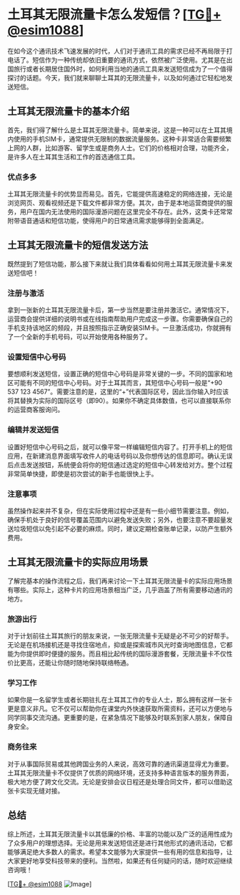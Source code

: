 # 土耳其无限流量卡怎么发短信？[[TG💪+ @esim1088](https://t.me/s/esim1088)]

在如今这个通讯技术飞速发展的时代，人们对于通讯工具的需求已经不再局限于打电话了。短信作为一种传统却依旧重要的通讯方式，依然被广泛使用。尤其是在出国旅行或者长期居住国外时，如何利用当地的通讯工具来发送短信成为了一个值得探讨的话题。今天，我们就来聊聊土耳其的无限流量卡，以及如何通过它轻松地发送短信。

## 土耳其无限流量卡的基本介绍

首先，我们得了解什么是土耳其无限流量卡。简单来说，这是一种可以在土耳其境内使用的手机SIM卡，通常提供无限制的数据流量服务。这种卡非常适合需要频繁上网的人群，比如游客、留学生或是商务人士。它们的价格相对合理，功能齐全，是许多人在土耳其生活和工作的首选通信工具。

### 优点多多

土耳其无限流量卡的优势显而易见。首先，它能提供高速稳定的网络连接，无论是浏览网页、观看视频还是下载文件都非常方便。其次，由于是本地运营商提供的服务，用户在国内无法使用的国际漫游问题在这里完全不存在。此外，这类卡还常常附带语音通话和短信功能，使得用户的日常通讯需求能够得到全面满足。

## 土耳其无限流量卡的短信发送方法

既然提到了短信功能，那么接下来就让我们具体看看如何用土耳其无限流量卡来发送短信吧！

### 注册与激活

拿到一张新的土耳其无限流量卡后，第一步当然是要注册并激活它。通常情况下，运营商会提供详细的说明书或在线指南帮助用户完成这一步骤。你需要确保自己的手机支持该地区的频段，并且按照指示正确安装SIM卡。一旦激活成功，你就拥有了一个全新的手机号码，可以开始使用各种服务了。

### 设置短信中心号码

要想顺利发送短信，设置正确的短信中心号码是非常关键的一步。不同的国家和地区可能有不同的短信中心号码。对于土耳其而言，其短信中心号码一般是“+90 537 123 4567”。需要注意的是，这里的“+”代表国际区号，因此当你输入时应该将其替换为实际的国际区号（即90）。如果你不确定具体数值，也可以直接联系你的运营商客服询问。

### 编辑并发送短信

设置好短信中心号码之后，就可以像平常一样编辑短信内容了。打开手机上的短信应用，在新建消息界面填写收件人的电话号码以及你想传达的信息即可。确认无误后点击发送按钮，系统便会将你的短信通过选定的短信中心转发给对方。整个过程非常简单快捷，即使是初次尝试的新手也能很快上手。

### 注意事项

虽然操作起来并不复杂，但在实际使用过程中还是有一些小细节需要注意。例如，确保手机处于良好的信号覆盖范围内以避免发送失败；另外，也要注意不要超量发送垃圾短信以免引起不必要的麻烦。同时，建议定期检查账单记录，以防产生额外费用。

## 土耳其无限流量卡的实际应用场景

了解完基本的操作流程之后，我们再来讨论一下土耳其无限流量卡的实际应用场景有哪些。实际上，这种卡片的应用场景相当广泛，几乎涵盖了所有需要移动通讯的地方。

### 旅游出行

对于计划前往土耳其旅行的朋友来说，一张无限流量卡无疑是必不可少的好帮手。无论是在机场接机还是寻找住宿地点，抑或是探索城市风光时查询地图信息，它都能为你提供即时便捷的服务。而且相比起传统的国际漫游套餐，无限流量卡不仅性价比更高，还能让你随时随地保持联络畅通。

### 学习工作

如果你是一名留学生或者长期驻扎在土耳其工作的专业人士，那么拥有这样一张卡更是意义非凡。它不仅可以帮助你在课堂内外快速获取所需资料，还可以方便地与同学同事交流沟通。更重要的是，在紧急情况下能够及时联系到家人朋友，保障自身安全。

### 商务往来

对于从事国际贸易或其他跨国业务的人来说，高效可靠的通讯渠道显得尤为重要。土耳其无限流量卡不仅提供了优质的网络环境，还支持多种语言版本的服务界面，极大地方便了跨文化交流。无论是安排会议日程还是处理合同文件，都可以借助这张卡实现无缝对接。

## 总结

综上所述，土耳其无限流量卡以其低廉的价格、丰富的功能以及广泛的适用性成为了众多用户的理想选择。无论是用来发送短信还是进行其他形式的通讯活动，它都能够满足绝大多数人的需求。希望本文能够为大家提供一些有用的信息和指导，让大家更好地享受科技带来的便利。当然啦，如果还有任何疑问的话，随时欢迎继续咨询哦！

[[TG💪+ @esim1088](https://t.me/s/esim1088) ![Image](https://i.postimg.cc/4NQfJmqS/Snipaste-2025-05-13-00-14-12.png)]